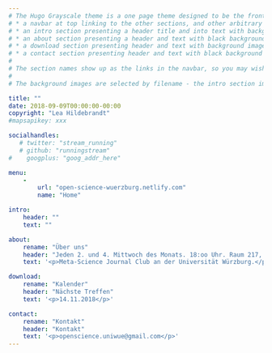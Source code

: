 ```yaml
---
# The Hugo Grayscale theme is a one page theme designed to be the front page to your site.  Its content is populated via the front-matter in content/_index.md.  The page consists of, in order:
# * a navbar at top linking to the other sections, and other arbitrary links
# * an intro section presenting a header title and into text with background image
# * an about section presenting a header and text with black background
# * a download section presenting header and text with background image
# * a contact section presenting header and text with black background
# 
# The section names show up as the links in the navbar, so you may wish to rename them if, for example, you're not using it for the purpose suggested by the default section name.
# 
# The background images are selected by filename - the intro section image must be named "intro-bg.jpg" and placed in the "static/img/" directory for your site.  Similarly, the downloads section image must be named "downloads-bg.jpg" and placed in the "static/img/" directory for your site.  See the default images in the theme's static directory for file size reference.

title: ""
date: 2018-09-09T00:00:00-00:00
copyright: "Lea Hildebrandt"
#mapsapikey: xxx

socialhandles:
   # twitter: "stream_running"
   # github: "runningstream"
#    googplus: "goog_addr_here"

menu:
    -
        url: "open-science-wuerzburg.netlify.com"
        name: "Home"

intro:
    header: ""
    text: ""

about:
    rename: "Über uns"
    header: "Jeden 2. und 4. Mittwoch des Monats. 18:oo Uhr. Raum 217, Marcusstr. 9-11."
    text: '<p>Meta-Science Journal Club an der Universität Würzburg.</p>'

download:
    rename: "Kalender"
    header: "Nächste Treffen"
    text: '<p>14.11.2018</p>'

contact:
    rename: "Kontakt"
    header: "Kontakt"
    text: '<p>openscience.uniwue@gmail.com</p>'
---
```

